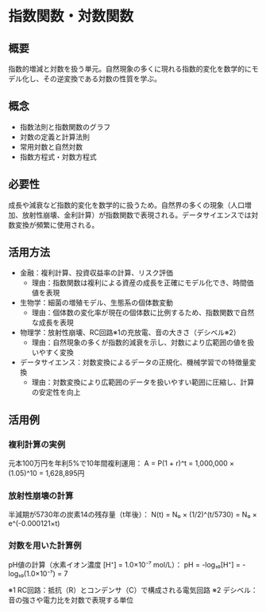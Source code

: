 # 指数関数・対数関数

## 概要
指数的増減と対数を扱う単元。自然現象の多くに現れる指数的変化を数学的にモデル化し、その逆変換である対数の性質を学ぶ。

## 概念
- 指数法則と指数関数のグラフ
- 対数の定義と計算法則
- 常用対数と自然対数
- 指数方程式・対数方程式

## 必要性
成長や減衰など指数的変化を数学的に扱うため。自然界の多くの現象（人口増加、放射性崩壊、金利計算）が指数関数で表現される。データサイエンスでは対数変換が頻繁に使用される。

## 活用方法
- 金融：複利計算、投資収益率の計算、リスク評価
  - 理由：指数関数は複利による資産の成長を正確にモデル化でき、時間価値を表現
- 生物学：細菌の増殖モデル、生態系の個体数変動
  - 理由：個体数の変化率が現在の個体数に比例するため、指数関数で自然な成長を表現
- 物理学：放射性崩壊、RC回路※1の充放電、音の大きさ（デシベル※2）
  - 理由：自然現象の多くが指数的減衰を示し、対数により広範囲の値を扱いやすく変換
- データサイエンス：対数変換によるデータの正規化、機械学習での特徴量変換
  - 理由：対数変換により広範囲のデータを扱いやすい範囲に圧縮し、計算の安定性を向上

## 活用例
### 複利計算の実例
元本100万円を年利5%で10年間複利運用：
A = P(1 + r)^t = 1,000,000 × (1.05)^10 = 1,628,895円

### 放射性崩壊の計算
半減期が5730年の炭素14の残存量（t年後）：
N(t) = N₀ × (1/2)^(t/5730) = N₀ × e^(-0.000121×t)

### 対数を用いた計算例
pH値の計算（水素イオン濃度 [H⁺] = 1.0×10⁻⁷ mol/L）：
pH = -log₁₀[H⁺] = -log₁₀(1.0×10⁻⁷) = 7

※1 RC回路：抵抗（R）とコンデンサ（C）で構成される電気回路
※2 デシベル：音の強さや電力比を対数で表現する単位